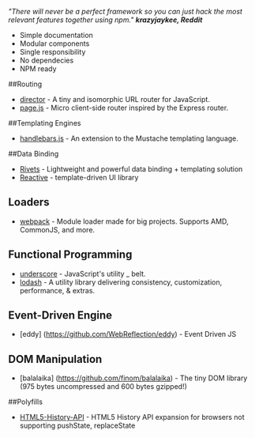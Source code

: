 *"There will never be a perfect framework so you can just hack the most relevant features together using npm."
__krazyjaykee, Reddit__*

- Simple documentation
- Modular components
- Single responsibility
- No dependecies
- NPM ready

##Routing
- [director](https://github.com/flatiron/director) - A tiny and isomorphic URL router for JavaScript.  
- [page.js](https://github.com/visionmedia/page.js) - Micro client-side router inspired by the Express router.

##Templating Engines
- [handlebars.js](https://github.com/wycats/handlebars.js/) - An extension to the Mustache templating language.

##Data Binding
- [Rivets](http://rivetsjs.com/) - Lightweight and powerful data binding + templating solution
- [Reactive](http://www.ractivejs.org/) - template-driven UI library

## Loaders
* [webpack](https://github.com/webpack/webpack) - Module loader made for big projects. Supports AMD, CommonJS, and more.

## Functional Programming
* [underscore](https://github.com/jashkenas/underscore) - JavaScript's utility _ belt.
* [lodash](https://github.com/lodash/lodash) - A utility library delivering consistency, customization, performance, & extras.

## Event-Driven Engine
- [eddy] (https://github.com/WebReflection/eddy) - Event Driven JS

## DOM Manipulation
- [balalaika] (https://github.com/finom/balalaika) - The tiny DOM library (975 bytes uncompressed and 600 bytes gzipped!)

##Polyfills
- [HTML5-History-API](https://github.com/devote/HTML5-History-API) - HTML5 History API expansion for browsers not supporting pushState, replaceState
